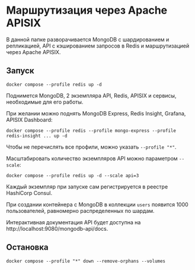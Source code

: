 # Маршрутизация через Apache APISIX

В данной папке разворачивается MongoDB с шардированием и репликацией, API с кэшированием запросов в Redis и
маршрутизацией через Apache APISIX.

## Запуск

```shell
docker compose --profile redis up -d
```

Поднимется MongoDB, 2 экземпляра API, Redis, APISIX и сервисы, необходимые для его работы.

При желании можно поднять MongoDB Express, Redis Insight, Grafana, APISIX Dashboard:

```shell
docker compose --profile redis --profile mongo-express --profile redis-insight ... up -d
```

Чтобы не перечислять все профили, можно указать `--profile "*"`.

Масштабировать количество экземпляров API можно параметром `--scale`:

```shell
docker compose --profile redis up -d --scale api=3
```

Каждый экземпляр при запуске сам регистрируется в реестре HashiCorp Consul.

При создании контейнера с MongoDB в коллекции `users` появится 1000 пользователей, равномерно распределенных по шардам.

Интерактивная документация API будет доступна на http://localhost:9080/mongodb-api/docs.

## Остановка

```shell
docker compose --profile "*" down --remove-orphans --volumes
```
